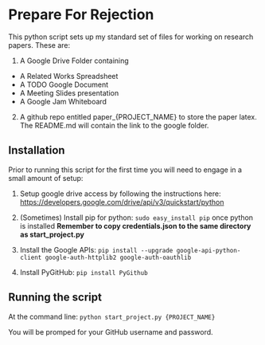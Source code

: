 # Prepare For Rejection

This python script sets up my standard set of files for working on research papers. These are:
1. A Google Drive Folder containing
  - A Related Works Spreadsheet
  - A TODO Google Document
  - A Meeting Slides presentation
  - A Google Jam Whiteboard
2. A github repo entitled paper_{PROJECT_NAME} to store the paper latex. 
   The README.md will contain the link to the google folder. 

## Installation

Prior to running this script for the first time you will need to engage in a small amount of setup:

1. Setup google drive access by following the instructions here: https://developers.google.com/drive/api/v3/quickstart/python
2. (Sometimes) Install pip for python:
    ```sudo easy_install pip``` once python is installed
     **Remember to copy credentials.json to the same directory as start_project.py**
     
3. Install the Google APIs:
    ```pip install --upgrade google-api-python-client google-auth-httplib2 google-auth-oauthlib```

4. Install PyGitHub:
  ```pip install PyGithub```
  
## Running the script

At the command line:
```python start_project.py {PROJECT_NAME}```

You will be promped for your GitHub username and password.
